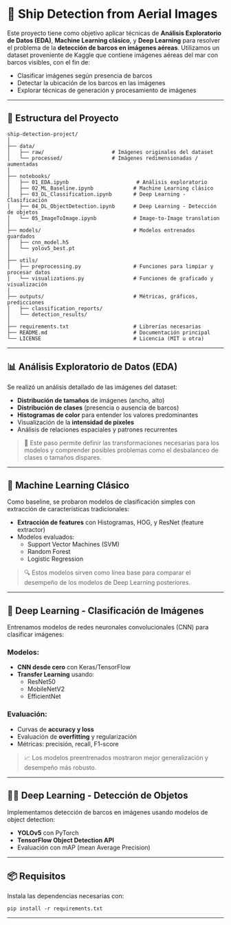 # 🚢 Ship Detection from Aerial Images

Este proyecto tiene como objetivo aplicar técnicas de **Análisis Exploratorio de Datos (EDA)**, **Machine Learning clásico**, y **Deep Learning** para resolver el problema de la **detección de barcos en imágenes aéreas**. Utilizamos un dataset proveniente de Kaggle que contiene imágenes aéreas del mar con barcos visibles, con el fin de:

- Clasificar imágenes según presencia de barcos  
- Detectar la ubicación de los barcos en las imágenes  
- Explorar técnicas de generación y procesamiento de imágenes  

---

## 📁 Estructura del Proyecto

```
ship-detection-project/
│
├── data/                         
│   ├── raw/                      # Imágenes originales del dataset
│   └── processed/                # Imágenes redimensionadas / aumentadas
│
├── notebooks/                   
│   ├── 01_EDA.ipynb                      # Análisis exploratorio
│   ├── 02_ML_Baseline.ipynb             # Machine Learning clásico
│   ├── 03_DL_Classification.ipynb       # Deep Learning - Clasificación
│   ├── 04_DL_ObjectDetection.ipynb      # Deep Learning - Detección de objetos
│   └── 05_ImageToImage.ipynb            # Image-to-Image translation
│
├── models/                              # Modelos entrenados guardados
│   ├── cnn_model.h5
│   └── yolov5_best.pt
│
├── utils/                               
│   ├── preprocessing.py                 # Funciones para limpiar y procesar datos
│   └── visualizations.py                # Funciones de graficado y visualización
│
├── outputs/                             # Métricas, gráficos, predicciones
│   ├── classification_reports/
│   └── detection_results/
│
├── requirements.txt                     # Librerías necesarias
├── README.md                            # Documentación principal
└── LICENSE                              # Licencia (MIT u otra)
```

---

## 📊 Análisis Exploratorio de Datos (EDA)

Se realizó un análisis detallado de las imágenes del dataset:

- **Distribución de tamaños** de imágenes (ancho, alto)  
- **Distribución de clases** (presencia o ausencia de barcos)  
- **Histogramas de color** para entender los valores predominantes  
- Visualización de la **intensidad de píxeles**  
- Análisis de relaciones espaciales y patrones recurrentes  

> 📌 Este paso permite definir las transformaciones necesarias para los modelos y comprender posibles problemas como el desbalanceo de clases o tamaños dispares.

---

## 🤖 Machine Learning Clásico

Como baseline, se probaron modelos de clasificación simples con extracción de características tradicionales:

- **Extracción de features** con Histogramas, HOG, y ResNet (feature extractor)  
- Modelos evaluados:  
  - Support Vector Machines (SVM)  
  - Random Forest  
  - Logistic Regression  

> 🔍 Estos modelos sirven como línea base para comparar el desempeño de los modelos de Deep Learning posteriores.

---

## 🧠 Deep Learning - Clasificación de Imágenes

Entrenamos modelos de redes neuronales convolucionales (CNN) para clasificar imágenes:

### Modelos:

- **CNN desde cero** con Keras/TensorFlow  
- **Transfer Learning** usando:  
  - ResNet50  
  - MobileNetV2  
  - EfficientNet  

### Evaluación:

- Curvas de **accuracy y loss**  
- Evaluación de **overfitting** y regularización  
- Métricas: precisión, recall, F1-score  

> 📈 Los modelos preentrenados mostraron mejor generalización y desempeño más robusto.

---

## 🕵️‍♀️ Deep Learning - Detección de Objetos

Implementamos detección de barcos en imágenes usando modelos de object detection:

- **YOLOv5** con PyTorch  
- **TensorFlow Object Detection API**  
- Evaluación con mAP (mean Average Precision)

---

## 📦 Requisitos

Instala las dependencias necesarias con:

```
pip install -r requirements.txt
```

---
